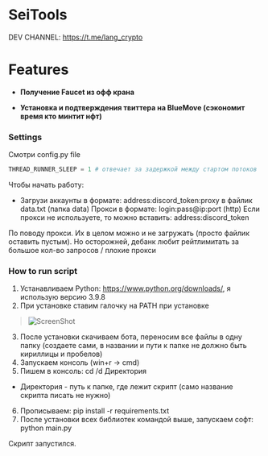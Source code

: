 # SeiTools
DEV CHANNEL: https://t.me/lang_crypto

# Features

- **Получение Faucet из офф крана**

- **Установка и подтверждения твиттера на BlueMove (сэкономит время кто минтит нфт)**

### Settings

Смотри config.py file

~~~python
THREAD_RUNNER_SLEEP = 1 # отвечает за задержкой между стартом потоков

~~~

Чтобы начать работу:
 - Загрузи аккаунты в формате: address:discord_token:proxy в файлик data.txt (папка data)
 Прокси в формате: login:pass@ip:port (http)
 Если прокси не используете, то можно вставить: address:discord_token

По поводу прокси. Их в целом можно и не загружать (просто файлик оставить пустым). Но осторожней, дебанк любит рейтлимитать за большое кол-во запросов / плохие прокси

### How to run script
1. Устанавливаем Python: https://www.python.org/downloads/, я использую версию 3.9.8
2. При установке ставим галочку на PATH при установке

>![ScreenShot](https://img2.teletype.in/files/19/03/19032fbe-1912-4bf4-aed6-0f304c9bf12e.png)

3. После установки скачиваем бота, переносим все файлы в одну папку (создаете сами, в названии и пути к папке не должно быть кириллицы и пробелов)
4. Запускаем консоль (win+r -> cmd)
5. Пишем в консоль:
cd /d Директория
* Директория - путь к папке, где лежит скрипт (само название скрипта писать не нужно)
6. Прописываем:
pip install -r requirements.txt
7. После установки всех библиотек командой выше, запускаем софт:
python main.py

Скрипт запустился.
